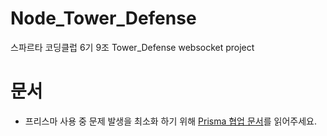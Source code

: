 # Node_Tower_Defense
스파르타 코딩클럽 6기 9조 Tower_Defense websocket project


# 문서
- 프리스마 사용 중 문제 발생을 최소화 하기 위해 [Prisma 협업 문서](./Docs/prisma.md)를 읽어주세요.
